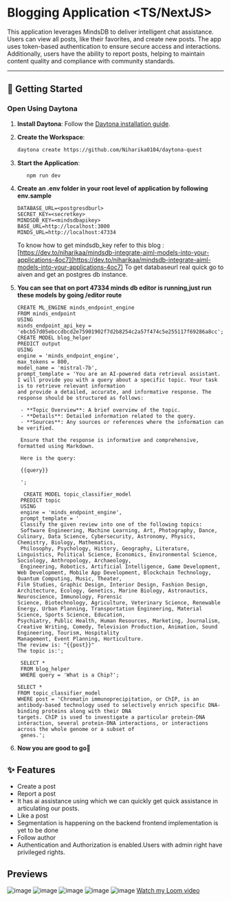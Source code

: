 # Blogging Application <TS/NextJS>

<p>

This application leverages MindsDB to deliver intelligent chat assistance. Users can view all posts, like their favorites, and create new posts. The app uses token-based authentication to ensure secure access and interactions. Additionally, users have the ability to report posts, helping to maintain content quality and compliance with community standards.

</p>

---

## 🚀 Getting Started  

### Open Using Daytona  

1. **Install Daytona**: Follow the [Daytona installation guide](https://www.daytona.io/docs/installation/installation/).  
2. **Create the Workspace**:  
   ```bash  
   daytona create https://github.com/Niharika0104/daytona-quest
   ```  

4. **Start the Application**:  
   ```bash  
      npm run dev
   ```  
5. **Create an .env folder in your root level of application by following env.sample**

   ```
   DATABASE_URL=<postgresdburl>
   SECRET_KEY=<secretkey>
   MINDSDB_KEY=<mindsdbapikey>
   BASE_URL=http://localhost:3000
   MINDS_URL=http://localhost:47334
   ```
   To know how to get mindsdb_key refer to this blog : [https://dev.to/niharikaa/mindsdb-integrate-aiml-models-into-your-applications-4oc7](https://dev.to/niharikaa/mindsdb-integrate-aiml-models-into-your-applications-4oc7)
   To get databaseurl real quick go to aiven and get an postgres db instance.
7. **You can see that on port 47334 minds db editor is running,just run these models by going /editor route**
   ```
   CREATE ML_ENGINE minds_endpoint_engine
   FROM minds_endpoint
   USING
   minds_endpoint_api_key = 'ebcb57d05ebccdbcd2e75901902f7d2b8254c2a57f474c5e255117f69286a8cc';
   CREATE MODEL blog_helper
   PREDICT output
   USING
   engine = 'minds_endpoint_engine',
   max_tokens = 800,
   model_name = 'mistral-7b',
   prompt_template = 'You are an AI-powered data retrieval assistant. I will provide you with a query about a specific topic. Your task is to retrieve relevant information 
   and provide a detailed, accurate, and informative response. The response should be structured as follows:

    - **Topic Overview**: A brief overview of the topic.
    - **Details**: Detailed information related to the query.
    - **Sources**: Any sources or references where the information can be verified.

    Ensure that the response is informative and comprehensive, formatted using Markdown.

    Here is the query:

    {{query}}

    ';

     CREATE MODEL topic_classifier_model
    PREDICT topic
    USING
    engine = 'minds_endpoint_engine',
    prompt_template = '
    Classify the given review into one of the following topics:
    Software Engineering, Machine Learning, Art, Photography, Dance, Culinary, Data Science, Cybersecurity, Astronomy, Physics, Chemistry, Biology, Mathematics, 
    Philosophy, Psychology, History, Geography, Literature, Linguistics, Political Science, Economics, Environmental Science, Sociology, Anthropology, Archaeology, 
    Engineering, Robotics, Artificial Intelligence, Game Development, Web Development, Mobile App Development, Blockchain Technology, Quantum Computing, Music, Theater, 
   Film Studies, Graphic Design, Interior Design, Fashion Design, Architecture, Ecology, Genetics, Marine Biology, Astronautics, Neuroscience, Immunology, Forensic 
   Science, Biotechnology, Agriculture, Veterinary Science, Renewable Energy, Urban Planning, Transportation Engineering, Material Science, Sports Science, Education, 
   Psychiatry, Public Health, Human Resources, Marketing, Journalism, Creative Writing, Comedy, Television Production, Animation, Sound Engineering, Tourism, Hospitality 
   Management, Event Planning, Horticulture.
   The review is: "{{post}}"
   The topic is:';

    SELECT *
    FROM blog_helper  
    WHERE query = 'What is a Chip?';

   SELECT *
   FROM topic_classifier_model  
   WHERE post = 'Chromatin immunoprecipitation, or ChIP, is an antibody-based technology used to selectively enrich specific DNA-binding proteins along with their DNA 
   targets. ChIP is used to investigate a particular protein-DNA interaction, several protein-DNA interactions, or interactions across the whole genome or a subset of 
    genes.';
   
   ```


8. **Now you are good to go🚀**

## ✨ Features
- Create a post
- Report a post
- It has ai assistance using which we can quickly get quick assistance in articulating our posts.
- Like a post
- Segmentation is happening on the backend frontend implementation is yet to be done
- Follow author
- Authentication and Authorization is enabled.Users with admin right have privileged rights.


## Previews

![image](https://github.com/user-attachments/assets/8a218ef7-b3b4-47d4-a599-a782d07cf817)
![image](https://github.com/user-attachments/assets/c8f21fc6-d80a-468e-b9c3-f04d3e70cc5f)
![image](https://github.com/user-attachments/assets/d273de7c-65f7-471b-8642-18150c22c2fe)
![image](https://github.com/user-attachments/assets/8d14bf91-aae2-4085-a543-445dff7eb37c)
![image](https://github.com/user-attachments/assets/a3921046-34af-49f3-af56-59c16b16a08b)
[Watch my Loom video](https://www.loom.com/share/999e9aaeb32940739632c095bdcb16aa?sid=c76806a1-f328-498f-9986-889378fb2568)





